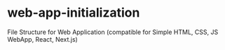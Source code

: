 # web-app-initialization
File Structure for Web Application (compatible for Simple HTML, CSS, JS WebApp, React, Next.js)
